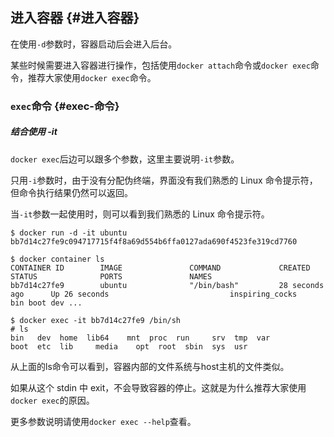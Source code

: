 ## 进入容器 {#进入容器}

在使用`-d`参数时，容器启动后会进入后台。

某些时候需要进入容器进行操作，包括使用`docker attach`命令或`docker exec`命令，推荐大家使用`docker exec`命令。

### `exec`命令 {#exec-命令}

##### 结合使用 -it

`docker exec`后边可以跟多个参数，这里主要说明`-it`参数。

只用`-i`参数时，由于没有分配伪终端，界面没有我们熟悉的 Linux 命令提示符，但命令执行结果仍然可以返回。

当`-it`参数一起使用时，则可以看到我们熟悉的 Linux 命令提示符。

```
$ docker run -d -it ubuntu
bb7d14c27fe9c094717715f4f8a69d554b6ffa0127ada690f4523fe319cd7760

$ docker container ls
CONTAINER ID        IMAGE               COMMAND             CREATED             STATUS              PORTS               NAMES
bb7d14c27fe9        ubuntu              "/bin/bash"         28 seconds ago      Up 26 seconds                           inspiring_cocks
bin boot dev ...

$ docker exec -it bb7d14c27fe9 /bin/sh
# ls
bin   dev  home  lib64    mnt  proc  run     srv  tmp  var
boot  etc  lib     media    opt  root  sbin  sys  usr
```

从上面的ls命令可以看到，容器内部的文件系统与host主机的文件类似。

如果从这个 stdin 中 exit，不会导致容器的停止。这就是为什么推荐大家使用`docker exec`的原因。

更多参数说明请使用`docker exec --help`查看。

